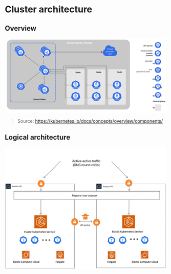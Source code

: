 # Cluster architecture

## Overview

![Components of Kubernetes](img/components-of-kubernetes.svg)

> Source: https://kubernetes.io/docs/concepts/overview/components/

## Logical architecture

![Multi-zone cluster](img/multi-zone-cluster.png)
